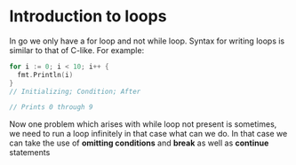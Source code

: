# Introduction to loops
In go we only have a for loop and not while loop. 
Syntax for writing loops is similar to that of C-like.
For example:
```go
for i := 0; i < 10; i++ {
  fmt.Println(i)
}
// Initializing; Condition; After

// Prints 0 through 9
```

Now one problem which arises with while loop not present is sometimes,
we need to run a loop infinitely in that case what can we do.
In that case we can take the use of **omitting conditions** and **break** as well as **continue** statements
